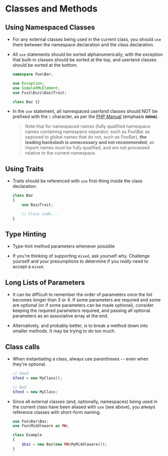 # Classes and Methods

## Using Namespaced Classes

* For any external classes being used in the current class, you should `use` them between the namespace declaration and the class declaration.

* All `use` statements should be sorted alphanumerically, with the exception that built-in classes should be sorted at the top, and userland classes should be sorted at the bottom.

  ```php
  namespace Foo\Bar;

  use Exception;
  use SimpleXMLElement;
  use Fuzz\Buzz\BazzTrait;

  class Baz {}
  ```

* In the `use` statement, all namespaced _userland_ classes should NOT be prefixed with the `\` character, as per the [PHP Manual](http://php.net/manual/en/language.namespaces.importing.php) (emphasis **mine**).

  > Note that for namespaced names (fully qualified namespace names containing namespace separator, such as Foo\Bar as opposed to global names that do not, such as FooBar), **the leading backslash is unnecessary and not recommended**, as import names must be fully qualified, and are not processed relative to the current namespace.

## Using Traits

* Traits should be referenced with `use` first-thing inside the class declaration.

  ```php
  class Baz
  {
      use BazzTrait;

      // Class code...
  }
  ```

## Type Hinting

* Type-hint method parameters whenever possible

* If you're thinking of supporting `mixed`, ask yourself why. Challenge yourself and your presumptions to determine if you _really_ need to accept a `mixed`.

## Long Lists of Parameters

* It can be difficult to remember the order of parameters once the list becomes longer than 3 or 4. If some parameters are required and some are optional (or if some parameters can be made optional), consider keeping the required parameters required, and passing all optional parameters as an associative array at the end.

* Alternatively, and probably better, is to break a method down into smaller methods. It may be trying to do too much.

## Class calls

* When instantiating a class, always use parentheses -- even when they're optional.

  ```php
  // Good
  $feed = new MyClass();

  // Bad
  $feed = new MyClass;
  ```

* Since all external classes (and, optionally, namespaces) being used in the current class have been aliased with `use` (see above), you always reference classes with short-form naming.

  ```php
  use Foo\Bar\Baz;
  use Foo\Middleware as MW;
  
  class Example
  {
      $baz = new Baz(new MW\MyMiddleware());
  }
  ```
